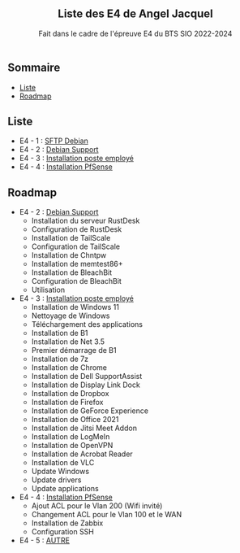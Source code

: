 <br/>
<p align="center">
  <h2 align="center">Liste des E4 de Angel Jacquel</h2>

  <p align="center">
    Fait dans le cadre de l'épreuve E4 du BTS SIO 2022-2024
    <br/>
    <br/>
  </p>
</p>



## Sommaire

* [Liste](#Liste)
* [Roadmap](#Roadmap)

## Liste

* E4 - 1 : [SFTP Debian](DebSFTP/README.md)
* E4 - 2 : [Debian Support](DebSupport/README.md)
* E4 - 3 : [Installation poste employé](Poste/README.md)
* E4 - 4 : [Installation PfSense](PfSense/README.md)

## Roadmap

* E4 - 2 : [Debian Support](DebSupport/README.md)
  * Installation du serveur RustDesk
  * Configuration de RustDesk
  * Installation de TailScale
  * Configuration de TailScale
  * Installation de Chntpw
  * Installation de memtest86+
  * Installation de BleachBit
  * Configuration de BleachBit
  * Utilisation
* E4 - 3 : [Installation poste employé](Poste/README.md)
  * Installation de Windows 11
  * Nettoyage de Windows
  * Téléchargement des applications
  * Installation de B1
  * Installation de Net 3.5
  * Premier démarrage de B1
  * Installation de 7z
  * Installation de Chrome
  * Installation de Dell SupportAssist
  * Installation de Display Link Dock
  * Installation de Dropbox
  * Installation de Firefox
  * Installation de GeForce Experience
  * Installation de Office 2021
  * Installation de Jitsi Meet Addon
  * Installation de LogMeIn
  * Installation de OpenVPN
  * Installation de Acrobat Reader
  * Installation de VLC
  * Update Windows
  * Update drivers
  * Update applications
* E4 - 4 : [Installation PfSense](PfSense/README.md)
  * Ajout ACL pour le Vlan 200 (Wifi invité)
  * Changement ACL pour le Vlan 100 et le WAN
  * Installation de Zabbix
  * Configuration SSH
* E4 - 5 : [AUTRE]()
